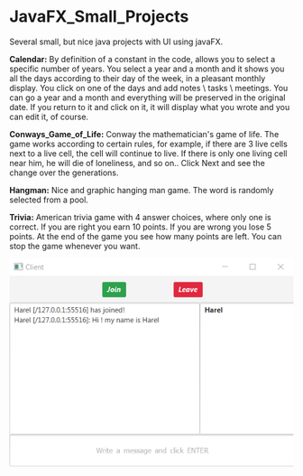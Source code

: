 # JavaFX_Small_Projects
Several small, but nice java projects with UI using javaFX.

**Calendar:**
By definition of a constant in the code, allows you to select a specific number of years.
You select a year and a month and it shows you all the days according to their day of the week, in a pleasant monthly display.
You click on one of the days and add notes \ tasks \ meetings.
You can go a year and a month and everything will be preserved in the original date.
If you return to it and click on it, it will display what you wrote and you can edit it, of course.

**Conways_Game_of_Life:**
Conway the mathematician's game of life.
The game works according to certain rules, for example, if there are 3 live cells next to a live cell, the cell will continue to live.
If there is only one living cell near him, he will die of loneliness, and so on.. Click Next and see the change over the generations.

**Hangman:**
Nice and graphic hanging man game. The word is randomly selected from a pool.

**Trivia:**
American trivia game with 4 answer choices, where only one is correct.
If you are right you earn 10 points.
If you are wrong you lose 5 points.
At the end of the game you see how many points are left. You can stop the game whenever you want.

![Alt text](bin/server.png)
